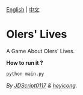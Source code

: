 [English](https://github.com/JeremyHe1209/OIers-Lives/blob/main/README.md) | [中文](https://github.com/JeremyHe1209/OIers-Lives/blob/main/README-zh.md)

# OIers' Lives

A Game About OIers' Lives.

**How to run it ?**

```cmd
python main.py
```

_By [JDScript0117](https://www.luogu.com/user/910593) & [heyicong](https://www.luogu.com/user/725640)._
